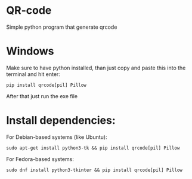 # QR-code
Simple python program that generate qrcode

# Windows
Make sure to have python installed, than just copy and paste this into the terminal and hit enter: 
```
pip install qrcode[pil] Pillow
```
After that just run the exe file

# Install dependencies:
For Debian-based systems (like Ubuntu):
```
sudo apt-get install python3-tk && pip install qrcode[pil] Pillow
```
For Fedora-based systems:
```
sudo dnf install python3-tkinter && pip install qrcode[pil] Pillow
```
